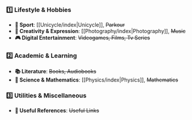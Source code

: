 ### **1️⃣ Lifestyle & Hobbies**

- **🛑 Sport**: [[Unicycle/index|Unicycle]], ~~Parkour~~
- **🎨 Creativity & Expression**: [[Photography/index|Photography]], ~~Music~~
- **🎮 Digital Entertainment**: ~~Videogames, Films, Tv Series~~

 ### **2️⃣ Academic & Learning**

- **📚 Literature**: ~~Books, Audiobooks~~
- **🔬 Science & Mathematics**: [[Physics/index|Physics]], ~~Mathematics~~

### **3️⃣ Utilities & Miscellaneous**

- **🔗 Useful References**: ~~Useful Links~~